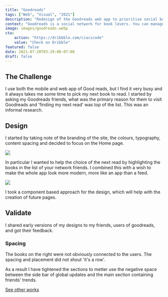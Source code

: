 ```yaml
---
title: "Goodreads"
tags: ["Web", "Visual", "2021"]
description: "Redesign of the Goodreads web app to prioritise social book discovery. Redesigned using novel components and respecting brand guidelines."
context: "Goodreads is a social network for book lovers. You can manage your list of books to read, follow your friends reviews etc."
image: images/goodreads.webp
cta:
    action: "https://dribbble.com/ciacicode"
    value: "Check on Dribble"
featured: false
date: 2021-07-20T03:29:08-07:00
draft: false
---
```


## The Challenge

I use both the mobile and web app of Good reads, but I find it very busy and it always takes me some time to pick my next book to read. I started by asking my Goodreads friends, what was the primary reason for them to visit Goodreads and 'finding my next read' was top of the list. This was an informal research.

## Design

I started by taking note of the branding of the site, the colours, typography, content spacing and decided to focus on the Home page.

![](/images/works/goodreads/brand.webp)

In particular I wanted to help the choice of the next read by highlighting the books in the list of your network friends. I combined this with a wish to make the whole app look more modern, more like an app than a feed. 


![](/images/works/goodreads/analysis.webp)


I took a component based approach for the design, which will help with the creation of future pages. 


## Validate

I shared early versions of my designs to my friends, users of goodreads, and got their feedback.

### Spacing
The books on the right were not obviously connected to the users. The spacing and placement did not shout 'it's a row'. 

As a result I have tightened the sections to metter use the negative space between the side bar of global updates and the main section containing friends' trends. 

[See other works](/posts)